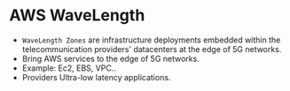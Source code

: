 # AWS WaveLength

- `WaveLength Zones` are infrastructure deployments embedded within the telecommunication providers' datacenters at the edge
  of 5G networks.
- Bring AWS services to the edge of 5G networks.
- Example: Ec2, EBS, VPC..
- Providers Ultra-low latency applications.